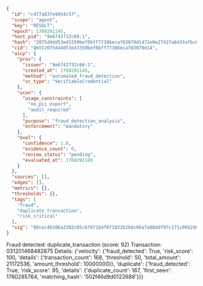 ```json
{
  "id": "c477a837e9954c57",
  "scope": "agent",
  "key": "RESULT",
  "epoch": 1760291145,
  "host_pid": "9e6742732c60:1",
  "hash": "2075d4dd53e43350bef0bff77386ecaf83079d1472e0e27427a6433afbc0defe",
  "cid": "QmV12075d4dd53e43350bef0bff77386ecaf83079d14",
  "aicp": {
    "prov": {
      "issuer": "9e6742732c60:1",
      "created_at": 1760291145,
      "method": "automated_fraud_detection",
      "vc_type": "VerifiableCredential"
    },
    "ucon": {
      "usage_constraints": [
        "no_pii_export",
        "audit_required"
      ],
      "purpose": "fraud_detection_analysis",
      "enforcement": "mandatory"
    },
    "eval": {
      "confidence": 1.0,
      "evidence_count": 0,
      "review_status": "pending",
      "evaluated_at": 1760291145
    }
  },
  "sources": [],
  "edges": [],
  "metrics": {},
  "thresholds": {},
  "tags": [
    "fraud",
    "duplicate_transaction",
    "risk_critical"
  ],
  "sig": "89cec4b106a2382c05c6f6f1b4f6f1832b2bdc60a7a08ddf9fc171c06b2d8ae4"
}
```

Fraud detected: duplicate_transaction (score: 92)
Transaction: 031201468482875
Details: {'velocity': {'fraud_detected': True, 'risk_score': 100, 'details': {'transaction_count': 168, 'threshold': 50, 'total_amount': 21172536, 'amount_threshold': 10000000}}, 'duplicate': {'fraud_detected': True, 'risk_score': 85, 'details': {'duplicate_count': 167, 'first_seen': 1760285764, 'matching_hash': '502f46d9d0122688'}}}
